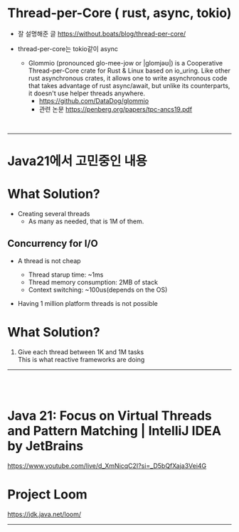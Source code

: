 # Thread-per-Core  ( rust, async, tokio)

- 잘 설명해준 글 https://without.boats/blog/thread-per-core/



- thread-per-core는 tokio같이 async
  - Glommio (pronounced glo-mee-jow or |glomjəʊ|) is a Cooperative Thread-per-Core crate for Rust & Linux based on io_uring. Like other rust asynchronous crates, it allows one to write asynchronous code that takes advantage of rust async/await, but unlike its counterparts, it doesn't use helper threads anywhere.
    - https://github.com/DataDog/glommio
    - 관련 논문 https://penberg.org/papers/tpc-ancs19.pdf

<br>

<hr>

# Java21에서 고민중인 내용

# What Solution?

- Creating several threads
  - As many as needed, that is 1M of them.


## Concurrency for I/O

- A thread is not cheap
  - Thread starup time: ~1ms 
  - Thread memory consumption: 2MB of stack
  - Context switching: ~100us(depends on the OS)

- Having 1 million platform threads is not possible

# What Solution?

1) Give each thread between 1K and 1M tasks <br>This is what reactive frameworks are doing


<hr>

<br>


<table>

</table>


# Java 21: Focus on Virtual Threads and Pattern Matching | IntelliJ IDEA by JetBrains

https://www.youtube.com/live/d_XmNicqC2I?si=_D5bQfXaja3Vei4G

# Project Loom

https://jdk.java.net/loom/


<hr>